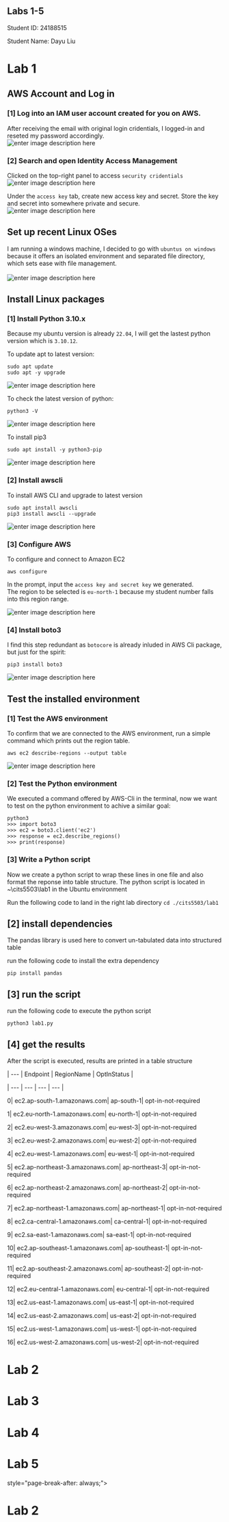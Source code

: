 <p></p><div></div><p></p>
  <h2>Labs 1-5</h2>
  <p>Student ID: 24188515</p>
  <p>Student Name: Dayu Liu</p>
<h1 id="lab-1">Lab 1</h1>
<h2 id="aws-account-and-log-in">AWS Account and Log in</h2>
<h3 id="log-into-an-iam-user-account-created-for-you-on-aws.">[1] Log into an IAM user account created for you on AWS.</h3>
<p>After receiving the email with original login cridentials, I logged-in and reseted my password accordingly.<br>
<img src="http://127.0.0.1/assets/lab1-1.png" alt="enter image description here"></p>
<h3 id="search-and-open-identity-access-management">[2] Search and open Identity Access Management</h3>
<p>Clicked on the top-right panel to access <code>security cridentials</code><br>
<img src="http://127.0.0.1/assets/lab1-2.png" alt="enter image description here"></p>
<p>Under the <code>access key</code> tab, create new access key and secret. Store the key and secret into somewhere private and secure.<br>
<img src="http://127.0.0.1/assets/lab1-3.png" alt="enter image description here"></p>
<h2 id="set-up-recent-linux-oses">Set up recent Linux OSes</h2>
<p>
</p><p>
I am running a windows machine, I decided to go with <code>ubuntus on windows</code> because it offers an isolated environment and separated file directory, which sets ease with file management.<br><br>
<img src="http://127.0.0.1/assets/lab1-4.png" alt="enter image description here"></p>
<h2 id="install-linux-packages">Install Linux packages</h2>
<h3 id="install-python-3.10.x">[1] Install Python 3.10.x</h3>
<p>Because my ubuntu version is already <code>22.04</code>, I will get the lastest python version which is <code>3.10.12</code>.</p>
<p>To update apt to latest version:</p>
<pre><code>sudo apt update
sudo apt -y upgrade
</code></pre>
<p><img src="http://127.0.0.1/assets/lab1-5.png" alt="enter image description here"></p>
<p>To check the latest version of python:</p>
<pre><code>python3 -V
</code></pre>
<p><img src="http://127.0.0.1/assets/lab1-6.png" alt="enter image description here"></p>
<p>To install pip3</p>
<pre><code>sudo apt install -y python3-pip
</code></pre>
<p><img src="http://127.0.0.1/assets/lab1-7.png" alt="enter image description here"></p>
<h3 id="install-awsclih3">[2] Install awscli</h3>
<p>To install AWS CLI and upgrade to latest version</p>
<pre><code>sudo apt install awscli
pip3 install awscli --upgrade
</code></pre>
<p><img src="http://127.0.0.1/assets/lab1-8.png" alt="enter image description here"></p>

<h3 id="configure-aws">[3] Configure AWS</h3>
To configure and connect to Amazon EC2
<pre><code>aws configure
</code></pre>
<p>In the prompt, input the <code>access key and secret key</code> we generated.<br>
The region to be selected is <code>eu-north-1</code> because my student number falls into this region range.</p>
<p><img src="http://127.0.0.1/assets/lab1-9.png" alt="enter image description here"></p>
<h3 id="install-boto3">[4] Install boto3</h3>
I find this step redundant as <code>botocore</code> is already inluded in AWS Cli package, but just for the spirit:
<pre><code>pip3 install boto3
</code></pre>

 ![enter image description here](http://127.0.0.1/assets/lab1-10.png)

<h2 id="test-the-installed-environment">Test the installed environment</h2>
<h3 id="test-the-aws-environment">[1] Test the AWS environment</h3>
To confirm that we are connected to the AWS environment, run a simple command which prints out the region table.

    aws ec2 describe-regions --output table
  
  ![enter image description here](http://127.0.0.1/assets/lab1-11.png)

<h3 id="test-the-python-environment">[2] Test the Python environment</h3>
We executed a command offered by AWS-Cli in the terminal, now we want to test on the python environment to achive a similar goal:

    python3
    >>> import boto3
    >>> ec2 = boto3.client('ec2')
    >>> response = ec2.describe_regions()
    >>> print(response)

<h3 id="write-a-python-script">[3] Write a Python script</h3>
Now we create a python script to wrap these lines in one file and also format the reponse into table structure.
The python script is located in ~\cits5503\lab1 in the Ubuntu environment

Run the following code to land in the right lab directory
`cd ./cits5503/lab1`

  

## [2] install dependencies

The pandas library is used here to convert un-tabulated data into structured table

run the following code to install the extra dependency

`pip install pandas`

  

## [3] run the script

run the following code to execute the python script

`python3 lab1.py`

  

## [4] get the results

After the script is executed, results are printed in a table structure

  

| --- | Endpoint | RegionName | OptInStatus |

| --- | --- | --- | --- |

0| ec2.ap-south-1.amazonaws.com| ap-south-1| opt-in-not-required

1| ec2.eu-north-1.amazonaws.com| eu-north-1| opt-in-not-required

2| ec2.eu-west-3.amazonaws.com| eu-west-3| opt-in-not-required

3| ec2.eu-west-2.amazonaws.com| eu-west-2| opt-in-not-required

4| ec2.eu-west-1.amazonaws.com| eu-west-1| opt-in-not-required

5| ec2.ap-northeast-3.amazonaws.com| ap-northeast-3| opt-in-not-required

6| ec2.ap-northeast-2.amazonaws.com| ap-northeast-2| opt-in-not-required

7| ec2.ap-northeast-1.amazonaws.com| ap-northeast-1| opt-in-not-required

8| ec2.ca-central-1.amazonaws.com| ca-central-1| opt-in-not-required

9| ec2.sa-east-1.amazonaws.com| sa-east-1| opt-in-not-required

10| ec2.ap-southeast-1.amazonaws.com| ap-southeast-1| opt-in-not-required

11| ec2.ap-southeast-2.amazonaws.com| ap-southeast-2| opt-in-not-required

12| ec2.eu-central-1.amazonaws.com| eu-central-1| opt-in-not-required

13| ec2.us-east-1.amazonaws.com| us-east-1| opt-in-not-required

14| ec2.us-east-2.amazonaws.com| us-east-2| opt-in-not-required

15| ec2.us-west-1.amazonaws.com| us-west-1| opt-in-not-required

16| ec2.us-west-2.amazonaws.com| us-west-2| opt-in-not-required

<h1 id="lab-2">Lab 2</h1>
<div></div>
<h1 id="lab-3">Lab 3</h1>
<div></div>
<h1 id="lab-4">Lab 4</h1>
<div></div>
<h1 id="lab-5">Lab 5</h1> style="page-break-after: always;"&gt;
<h1 id="lab-2">Lab 2</h1>

<!--stackedit_data:
eyJoaXN0b3J5IjpbLTg3ODY0Mjg1OF19
-->